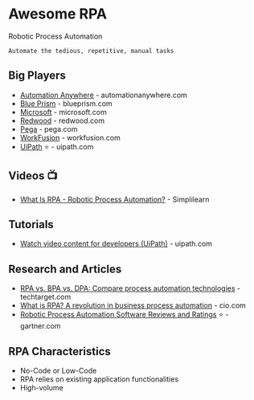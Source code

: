# Awesome RPA
Robotic Process Automation
```
Automate the tedious, repetitive, manual tasks
```

## Big Players
* [Automation Anywhere](https://www.automationanywhere.com/) - automationanywhere.com
* [Blue Prism](https://www.blueprism.com/) - blueprism.com
* [Microsoft](http://www.microsoft.com/rpa) - microsoft.com
* [Redwood](https://www.redwood.com) - redwood.com
* [Pega](https://www.pega.com/) - pega.com
* [WorkFusion](https://www.workfusion.com/) - workfusion.com
* [UiPath](https://www.uipath.com/) :star: - uipath.com

## Videos :tv:
* [What Is RPA - Robotic Process Automation?](https://www.youtube.com/watch?v=9URSbTOE4YI) - Simplilearn

## Tutorials
* [Watch video content for developers (UiPath)](https://www.uipath.com/learning/video-tutorials) - uipath.com


## Research and Articles
* [RPA vs. BPA vs. DPA: Compare process automation technologies](https://searchcio.techtarget.com/tip/Process-automation-technologies-evolve-RPA-vs-BPA-vs-DPA) - techtarget.com
* [What is RPA? A revolution in business process automation](https://www.cio.com/article/3236451/what-is-rpa-robotic-process-automation-explained.html) - cio.com
* [Robotic Process Automation Software Reviews and Ratings](https://www.gartner.com/reviews/market/robotic-process-automation-software) :star: - gartner.com


## RPA Characteristics
* No-Code or Low-Code
* RPA relies on existing application functionalities
* High-volume


